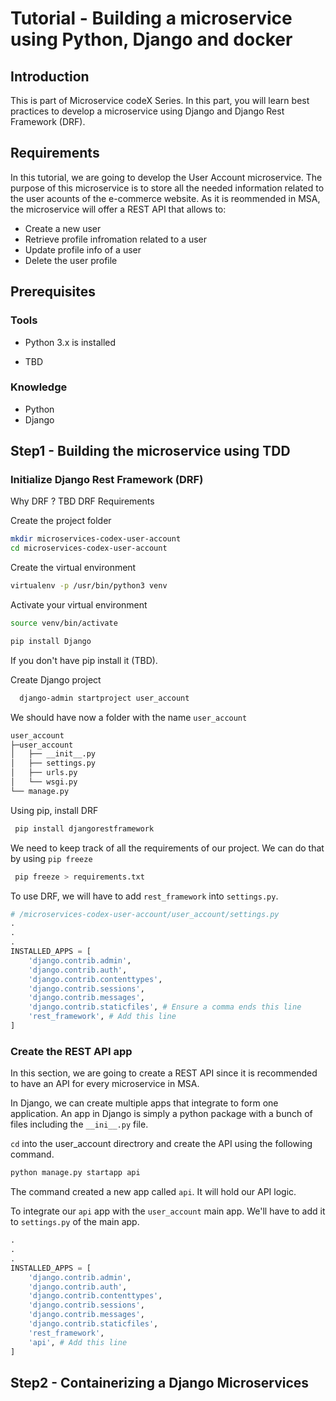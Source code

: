 # Tutorial - Building a microservice using Python, Django and docker

## Introduction

This is part of Microservice codeX Series.
In this part, you will learn best practices to develop a microservice using Django and Django Rest Framework (DRF).

## Requirements

In this tutorial, we are going to develop the User Account microservice. The purpose of this microservice is to store all the needed information related to the user acounts of the e-commerce website. As it is reommended in MSA, the microservice will offer a REST API that allows to:

- Create a new user
- Retrieve profile infromation related to a user
- Update profile info of a user
- Delete the user profile

## Prerequisites

### Tools

- Python 3.x is installed

- TBD

### Knowledge

- Python
- Django

## Step1 - Building the microservice using TDD

### Initialize Django Rest Framework (DRF)

Why DRF ?
TBD
DRF Requirements

Create the project folder

```bash
mkdir microservices-codex-user-account
cd microservices-codex-user-account
```

Create the virtual environment

```bash
virtualenv -p /usr/bin/python3 venv
```

Activate your virtual environment

```bash
source venv/bin/activate
```

```bash
pip install Django
```

If you don't have pip install it (TBD).

Create Django project

```bash
  django-admin startproject user_account
```
We should have now a folder with the name `user_account`

```bash
user_account
├─user_account
│   ├── __init__.py
│   ├── settings.py
│   ├── urls.py
│   └── wsgi.py
└── manage.py
```

Using pip, install DRF

```bash
 pip install djangorestframework
```

We need to keep track of all the requirements of our project. We can do that by using `pip freeze`

```bash
 pip freeze > requirements.txt
```

To use DRF, we will have to add `rest_framework` into `settings.py`.

```python
# /microservices-codex-user-account/user_account/settings.py
.
.
.
INSTALLED_APPS = [
    'django.contrib.admin',
    'django.contrib.auth',
    'django.contrib.contenttypes',
    'django.contrib.sessions',
    'django.contrib.messages',
    'django.contrib.staticfiles', # Ensure a comma ends this line
    'rest_framework', # Add this line
]
```

### Create the REST API app

In this section, we are going to create a REST API since it is recommended to have an API for every microservice in MSA.

In Django, we can create multiple apps that integrate to form one application. An app in Django is simply a python package with a bunch of files including the `__ini__.py` file.

`cd` into the user_account directrory and create the API using the following command.

```bash
python manage.py startapp api
```
The command created a new app called `api`. It will hold our API logic.

To integrate our `api` app with the `user_account` main app. We'll have to add it to `settings.py` of the main app.

```python
.
.
.
INSTALLED_APPS = [
    'django.contrib.admin',
    'django.contrib.auth',
    'django.contrib.contenttypes',
    'django.contrib.sessions',
    'django.contrib.messages',
    'django.contrib.staticfiles',
    'rest_framework',
    'api', # Add this line
]
```

## Step2 - Containerizing a Django Microservices
